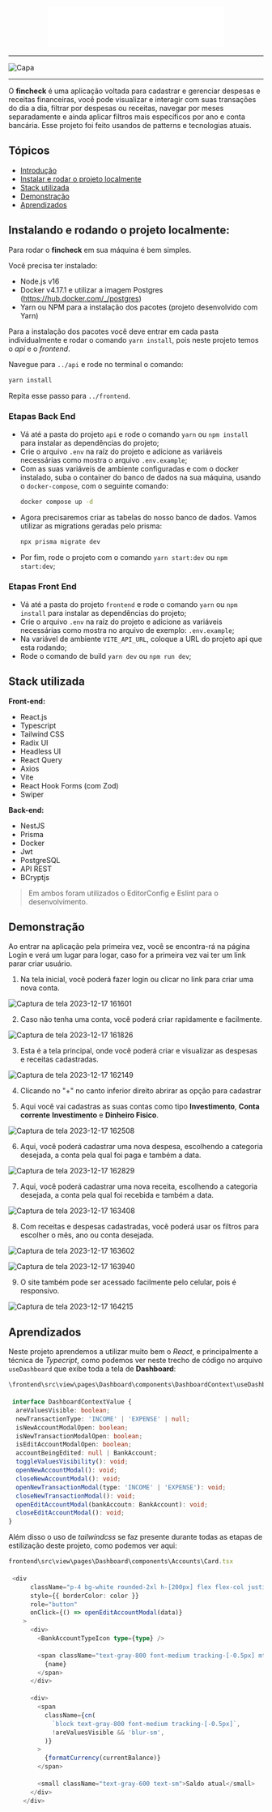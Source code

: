 <p align="center">
  <img src="./frontend/src/assets/logo.svg" id="cover-image" alt="Logo" />  
</p>

---

![Capa](https://github.com/JanderLiborio20/fincheck/assets/78622036/dcd6a604-132c-4c9f-b2c5-5ec781ad0ae8)

---

<div id='introducao'>

O **fincheck** é uma aplicação voltada para cadastrar e gerenciar despesas e receitas financeiras, você pode visualizar e interagir com suas transações do dia a dia, filtrar por despesas ou receitas, navegar por meses separadamente e ainda aplicar filtros mais específicos por ano e conta bancária. Esse projeto foi feito usandos de patterns e tecnologias atuais.

</div>

## Tópicos

- [Introdução](#introducao)
- [Instalar e rodar o projeto localmente](#instalacao)
- [Stack utilizada](#stack_utilizada)
- [Demonstração](#demonstração)
- [Aprendizados](#aprendizados)

<div id='instalacao'>

## Instalando e rodando o projeto localmente:

Para rodar o **fincheck** em sua máquina é bem simples.

Você precisa ter instalado:

- Node.js v16
- Docker v4.17.1 e utilizar a imagem Postgres (https://hub.docker.com/_/postgres)
- Yarn ou NPM para a instalação dos pacotes (projeto desenvolvido com Yarn)

Para a instalação dos pacotes você deve entrar em cada pasta individualmente
e rodar o comando `yarn install`, pois neste projeto temos o _api_ e o _frontend_.

Navegue para `../api` e rode no terminal o comando:

```bash
yarn install
```

Repita esse passo para `../frontend`.

### Etapas Back End

<div>
	
- Vá até a pasta do projeto `api` e rode o comando `yarn` ou `npm install` para instalar as dependências do projeto;
- Crie o arquivo `.env` na raíz do projeto e adicione as variáveis necessárias como mostra o arquivo `.env.example`;
- Com as suas variáveis de ambiente configuradas e com o docker instalado, suba o container do banco de dados na sua máquina, usando o `docker-compose`, com o seguinte comando:
  ```bash
  docker compose up -d
  ```
- Agora precisaremos criar as tabelas do nosso banco de dados. Vamos utilizar as migrations geradas pelo prisma:
  ```bash
  npx prisma migrate dev
  ```
- Por fim, rode o projeto com o comando `yarn start:dev` ou `npm start:dev`;

</div>

### Etapas Front End

- Vá até a pasta do projeto `frontend` e rode o comando `yarn` ou `npm install` para instalar as dependências do projeto;
- Crie o arquivo `.env` na raíz do projeto e adicione as variáveis necessárias como mostra no arquivo de exemplo: `.env.example`;
- Na variável de ambiente `VITE_API_URL`, coloque a URL do projeto api que esta rodando;
- Rode o comando de build `yarn dev` ou `npm run dev`;

<div id='stack_utilizada'>
<h2>Stack utilizada</h2>

**Front-end:**

<ul id="frontend-stack">
	<li>React.js</li>
	<li>Typescript</li>
	<li>Tailwind CSS</li>
	<li>Radix UI</li>
	<li>Headless UI</li>
	<li>React Query</li>
	<li>Axios</li>
	<li>Vite</li>
	<li>React Hook Forms (com Zod)</li>
	<li>Swiper</li>
</ul>

**Back-end:**

<ul id="backend-stack">
	<li>NestJS</li>
	<li>Prisma</li>
	<li>Docker</li>
	<li>Jwt</li>
	<li>PostgreSQL</li>
	<li>API REST</li>
	<li>BCryptjs</li>
</ul>

> Em ambos foram utilizados o EditorConfig e Eslint para o desenvolvimento.

</div>

<div id='demonstração'>
<h2>Demonstração</h2>

Ao entrar na aplicação pela primeira vez, você se encontra-rá na página Login e verá um lugar para logar, caso for a primeira vez vai ter um link parar criar usuário.

1. Na tela inicial, você poderá fazer login ou clicar no link para criar uma nova conta.

![Captura de tela 2023-12-17 161601](https://github.com/JanderLiborio20/fincheck/assets/78622036/81d4ac5e-ad25-4c1c-8398-69aca7d0fc30)

2. Caso não tenha uma conta, você poderá criar rapidamente e facilmente.

![Captura de tela 2023-12-17 161826](https://github.com/JanderLiborio20/fincheck/assets/78622036/c575d9b6-6b14-412d-80b8-488e6b53b7b0)

3. Esta é a tela principal, onde você poderá criar e visualizar as despesas e receitas cadastradas.

![Captura de tela 2023-12-17 162149](https://github.com/JanderLiborio20/fincheck/assets/78622036/48533cbf-fe89-4f68-9905-0f8b06013037)

4. Clicando no "+" no canto inferior direito abrirar as opção para cadastrar

5. Aqui você vai cadastras as suas contas como tipo **Investimento**, **Conta corrente** **Investimento** e **Dinheiro Fisico**.

![Captura de tela 2023-12-17 162508](https://github.com/JanderLiborio20/fincheck/assets/78622036/422b9a33-c201-46b9-bfed-b96c71a20618)

6. Aqui, você poderá cadastrar uma nova despesa, escolhendo a categoria desejada, a conta pela qual foi paga e também a data.

![Captura de tela 2023-12-17 162829](https://github.com/JanderLiborio20/fincheck/assets/78622036/31b03a6f-b8c5-4109-92dc-09fed7ecff13)

7. Aqui, você poderá cadastrar uma nova receita, escolhendo a categoria desejada, a conta pela qual foi recebida e também a data.

![Captura de tela 2023-12-17 163408](https://github.com/JanderLiborio20/fincheck/assets/78622036/9b4d3b81-c381-4c49-bef4-a1b2a923bd77)

8. Com receitas e despesas cadastradas, você poderá usar os filtros para escolher o mês, ano ou conta desejada.

![Captura de tela 2023-12-17 163602](https://github.com/JanderLiborio20/fincheck/assets/78622036/e899982c-cb26-4204-8002-e805949a0284)

![Captura de tela 2023-12-17 163940](https://github.com/JanderLiborio20/fincheck/assets/78622036/2b0503ce-130d-4e8c-bc85-85968711adb7)

9.  O site também pode ser acessado facilmente pelo celular, pois é responsivo.

![Captura de tela 2023-12-17 164215](https://github.com/JanderLiborio20/fincheck/assets/78622036/a07e124b-9fea-44b6-96cb-d651dd03e017)

</div>

<div id='aprendizados'>
<h2>Aprendizados</h2>

Neste projeto aprendemos a utilizar muito bem o _React_, e principalmente a técnica de _Typecript_,
como podemos ver neste trecho de código no arquivo `useDashboard` que exibe toda a tela de **Dashboard**:

```typescript
\frontend\src\view\pages\Dashboard\components\DashboardContext\useDashboard.ts

 interface DashboardContextValue {
  areValuesVisible: boolean;
  newTransactionType: 'INCOME' | 'EXPENSE' | null;
  isNewAccountModalOpen: boolean;
  isNewTransactionModalOpen: boolean;
  isEditAccountModalOpen: boolean;
  accountBeingEdited: null | BankAccount;
  toggleValuesVisibility(): void;
  openNewAccountModal(): void;
  closeNewAccountModal(): void;
  openNewTransactionModal(type: 'INCOME' | 'EXPENSE'): void;
  closeNewTransactionModal(): void;
  openEditAccountModal(bankAccoutn: BankAccount): void;
  closeEditAccountModal(): void;
}
```

Além disso o uso de _tailwindcss_ se faz presente durante todas as etapas de estilização deste projeto, como podemos ver aqui:

```typescript
frontend\src\view\pages\Dashboard\components\Accounts\Card.tsx

 <div
      className="p-4 bg-white rounded-2xl h-[200px] flex flex-col justify-between border-b-4 border-teal-950"
      style={{ borderColor: color }}
      role="button"
      onClick={() => openEditAccountModal(data)}
    >
      <div>
        <BankAccountTypeIcon type={type} />

        <span className="text-gray-800 font-medium tracking-[-0.5px] mt-4 block">
          {name}
        </span>
      </div>

      <div>
        <span
          className={cn(
            `block text-gray-800 font-medium tracking-[-0.5px]`,
            !areValuesVisible && 'blur-sm',
          )}
        >
          {formatCurrency(currentBalance)}
        </span>

        <small className="text-gray-600 text-sm">Saldo atual</small>
      </div>
    </div>
```

</div>
